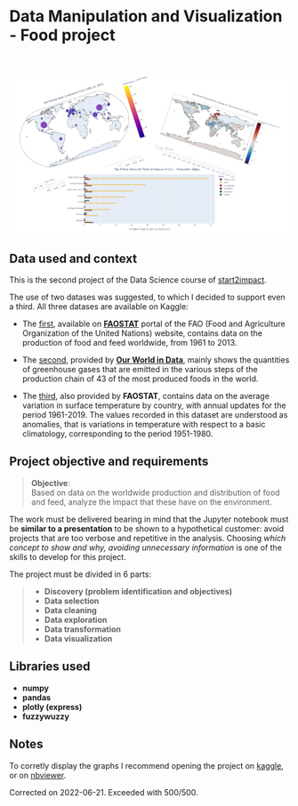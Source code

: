 # Data Manipulation and Visualization - Food project <br><br>

<p align="center">
  <img src='./images_and_gifs/graphs.png'/>
</p>

## Data used and context

This is the second project of the Data Science course of [start2impact](https://www.start2impact.it/percorsi/#data-science).

The use of two datases was suggested, to which I decided to support even a third. All three datases are available on Kaggle:

- The [first](https://www.kaggle.com/datasets/dorbicycle/world-foodfeed-production), available on **[FAOSTAT](https://www.fao.org/faostat/en/#data)** portal of the FAO (Food and Agriculture Organization of the United Nations) website, contains data on the production of food and feed worldwide, from 1961 to 2013.

- The [second](https://www.kaggle.com/datasets/selfvivek/environment-impact-of-food-production), provided by **[Our World in Data](https://ourworldindata.org/environmental-impacts-of-food)**, mainly shows the quantities of greenhouse gases that are emitted in the various steps of the production chain of 43 of the most produced foods in the world. 

- The [third](https://www.kaggle.com/datasets/sevgisarac/temperature-change/code?datasetId=1056827&sortBy=voteCount), also provided by **FAOSTAT**, contains data on the average variation in surface temperature by country, with annual updates for the period 1961-2019. The values recorded in this dataset are understood as anomalies, that is variations in temperature with respect to a basic climatology, corresponding to the period 1951-1980. 

## Project objective and requirements

> **Objective**:  
Based on data on the worldwide production and distribution of food and feed, analyze the impact that these have on the environment.   

The work must be delivered bearing in mind that the Jupyter notebook must be **similar to a presentation** to be shown to a hypothetical customer: avoid projects that are too verbose and repetitive in the analysis. Choosing *which concept to show and why, avoiding unnecessary information* is one of the skills to develop for this project.

The project must be divided in 6 parts: 

> - **Discovery (problem identification and objectives)**
> - **Data selection**
> - **Data cleaning**
> - **Data exploration**
> - **Data transformation**
> - **Data visualization**

## Libraries used

-  **numpy**
-  **pandas**
-  **plotly (express)**
-  **fuzzywuzzy**

## Notes

To corretly display the graphs I recommend opening the project on [kaggle](https://www.kaggle.com/code/emanueleimmesi/food-project-data-manipulation-and-visualization), or on [nbviewer](https://nbviewer.org/github/TheHextech/start2impact/blob/master/Data_Science/Food_Project_DataVisualization_DataManipulation/EmanueleImmesiDataVis.ipynb#4.-Data-Exploration-&-Data-Visualization).

Corrected on 2022-06-21. Exceeded with 500/500.
